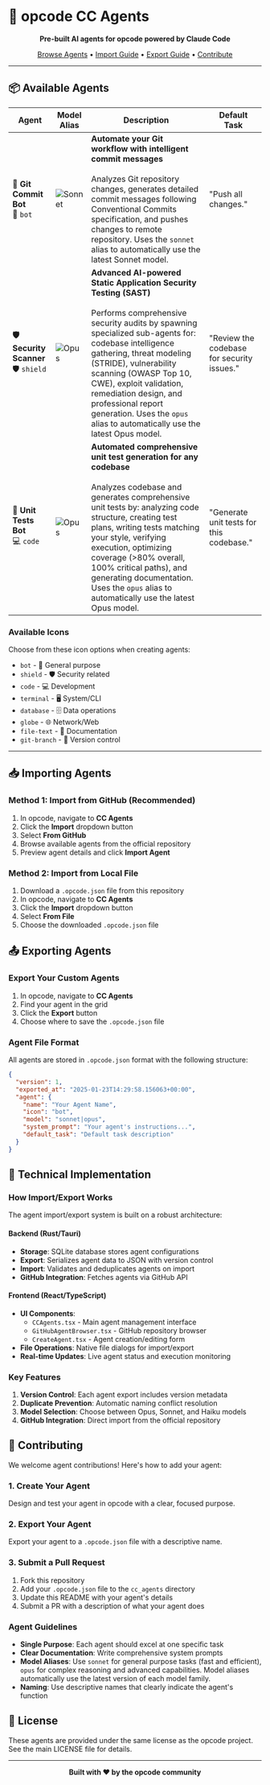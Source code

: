 # 🤖 opcode CC Agents

<div align="center">
  <p>
    <strong>Pre-built AI agents for opcode powered by Claude Code</strong>
  </p>
  <p>
    <a href="#available-agents">Browse Agents</a> •
    <a href="#importing-agents">Import Guide</a> •
    <a href="#exporting-agents">Export Guide</a> •
    <a href="#contributing">Contribute</a>
  </p>
</div>

---

## 📦 Available Agents

| Agent | Model Alias | Description | Default Task |
|-------|-------|-------------|--------------|
| **🎯 Git Commit Bot**<br/>🤖 `bot` | <img src="https://img.shields.io/badge/sonnet-blue?style=flat-square" alt="Sonnet"> | **Automate your Git workflow with intelligent commit messages**<br/><br/>Analyzes Git repository changes, generates detailed commit messages following Conventional Commits specification, and pushes changes to remote repository. Uses the `sonnet` alias to automatically use the latest Sonnet model. | "Push all changes." |
| **🛡️ Security Scanner**<br/>🛡️ `shield` | <img src="https://img.shields.io/badge/opus-purple?style=flat-square" alt="Opus"> | **Advanced AI-powered Static Application Security Testing (SAST)**<br/><br/>Performs comprehensive security audits by spawning specialized sub-agents for: codebase intelligence gathering, threat modeling (STRIDE), vulnerability scanning (OWASP Top 10, CWE), exploit validation, remediation design, and professional report generation. Uses the `opus` alias to automatically use the latest Opus model. | "Review the codebase for security issues." |
| **🧪 Unit Tests Bot**<br/>💻 `code` | <img src="https://img.shields.io/badge/opus-purple?style=flat-square" alt="Opus"> | **Automated comprehensive unit test generation for any codebase**<br/><br/>Analyzes codebase and generates comprehensive unit tests by: analyzing code structure, creating test plans, writing tests matching your style, verifying execution, optimizing coverage (>80% overall, 100% critical paths), and generating documentation. Uses the `opus` alias to automatically use the latest Opus model. | "Generate unit tests for this codebase." |

### Available Icons

Choose from these icon options when creating agents:
- `bot` - 🤖 General purpose
- `shield` - 🛡️ Security related
- `code` - 💻 Development
- `terminal` - 🖥️ System/CLI
- `database` - 🗄️ Data operations
- `globe` - 🌐 Network/Web
- `file-text` - 📄 Documentation
- `git-branch` - 🌿 Version control

---

## 📥 Importing Agents

### Method 1: Import from GitHub (Recommended)

1. In opcode, navigate to **CC Agents**
2. Click the **Import** dropdown button
3. Select **From GitHub**
4. Browse available agents from the official repository
5. Preview agent details and click **Import Agent**

### Method 2: Import from Local File

1. Download a `.opcode.json` file from this repository
2. In opcode, navigate to **CC Agents**
3. Click the **Import** dropdown button
4. Select **From File**
5. Choose the downloaded `.opcode.json` file

## 📤 Exporting Agents

### Export Your Custom Agents

1. In opcode, navigate to **CC Agents**
2. Find your agent in the grid
3. Click the **Export** button
4. Choose where to save the `.opcode.json` file

### Agent File Format

All agents are stored in `.opcode.json` format with the following structure:

```json
{
  "version": 1,
  "exported_at": "2025-01-23T14:29:58.156063+00:00",
  "agent": {
    "name": "Your Agent Name",
    "icon": "bot",
    "model": "sonnet|opus",
    "system_prompt": "Your agent's instructions...",
    "default_task": "Default task description"
  }
}
```

## 🔧 Technical Implementation

### How Import/Export Works

The agent import/export system is built on a robust architecture:

#### Backend (Rust/Tauri)
- **Storage**: SQLite database stores agent configurations
- **Export**: Serializes agent data to JSON with version control
- **Import**: Validates and deduplicates agents on import
- **GitHub Integration**: Fetches agents via GitHub API

#### Frontend (React/TypeScript)
- **UI Components**: 
  - `CCAgents.tsx` - Main agent management interface
  - `GitHubAgentBrowser.tsx` - GitHub repository browser
  - `CreateAgent.tsx` - Agent creation/editing form
- **File Operations**: Native file dialogs for import/export
- **Real-time Updates**: Live agent status and execution monitoring

### Key Features

1. **Version Control**: Each agent export includes version metadata
2. **Duplicate Prevention**: Automatic naming conflict resolution
3. **Model Selection**: Choose between Opus, Sonnet, and Haiku models
4. **GitHub Integration**: Direct import from the official repository

## 🤝 Contributing

We welcome agent contributions! Here's how to add your agent:

### 1. Create Your Agent
Design and test your agent in opcode with a clear, focused purpose.

### 2. Export Your Agent
Export your agent to a `.opcode.json` file with a descriptive name.

### 3. Submit a Pull Request
1. Fork this repository
2. Add your `.opcode.json` file to the `cc_agents` directory
3. Update this README with your agent's details
4. Submit a PR with a description of what your agent does

### Agent Guidelines

- **Single Purpose**: Each agent should excel at one specific task
- **Clear Documentation**: Write comprehensive system prompts
- **Model Aliases**: Use `sonnet` for general purpose tasks (fast and efficient), `opus` for complex reasoning and advanced capabilities. Model aliases automatically use the latest version of each model family.
- **Naming**: Use descriptive names that clearly indicate the agent's function

## 📜 License

These agents are provided under the same license as the opcode project. See the main LICENSE file for details.

---

<div align="center">
  <strong>Built with ❤️ by the opcode community</strong>
</div> 
